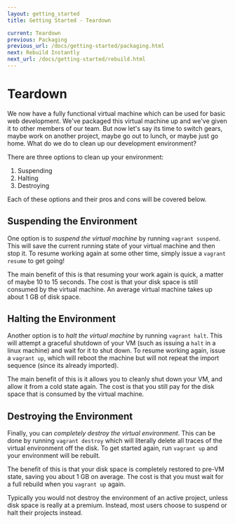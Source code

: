 ```yaml
---
layout: getting_started
title: Getting Started - Teardown

current: Teardown
previous: Packaging
previous_url: /docs/getting-started/packaging.html
next: Rebuild Instantly
next_url: /docs/getting-started/rebuild.html
---
```

# Teardown

We now have a fully functional virtual machine which can be used
for basic web development. We've packaged this virtual machine up
and we've given it to other members of our team. But now let's say its time to
switch gears, maybe work on another project, maybe go out to lunch,
or maybe just go home. What do we do to clean up our development
environment?

There are three options to clean up your environment:

1. Suspending
1. Halting
1. Destroying

Each of these options and their pros and cons will be covered below.

## Suspending the Environment

One option is to _suspend the virtual machine_ by running `vagrant suspend`.
This will save the current running state of your virtual machine and then
stop it. To resume working again at some other time, simply issue a `vagrant resume`
to get going!

The main benefit of this is that resuming your work again is quick, a matter
of maybe 10 to 15 seconds. The cost is that your disk space is still consumed
by the virtual machine. An average virtual machine takes up about 1 GB of disk
space.

## Halting the Environment

Another option is to _halt the virtual machine_ by running `vagrant halt`.
This will attempt a graceful shutdown of your VM (such as issuing a `halt`
in a linux machine) and wait for it to shut down. To resume working again,
issue a `vagrant up`, which will reboot the machine but will not repeat
the import sequence (since its already imported).

The main benefit of this is it allows you to cleanly shut down your VM,
and allow it from a cold state again. The cost is that you still pay
for the disk space that is consumed by the virtual machine.

## Destroying the Environment

Finally, you can _completely destroy the virtual environment_. This can be
done by running `vagrant destroy` which will literally delete all traces of the
virtual environment off the disk. To get started again, run `vagrant up` and
your environment will be rebuilt.

The benefit of this is that your disk space is completely restored to
pre-VM state, saving you about 1 GB on average. The cost is that you must
wait for a full rebuild when you `vagrant up` again.

Typically you would not destroy the environment of an active project, unless
disk space is really at a premium. Instead, most users choose to suspend or
halt their projects instead.
